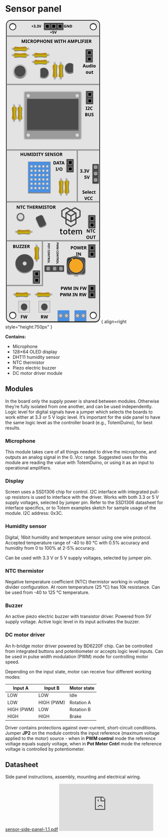 # Sensor panel

![I/O side panel photo](/assets/images/mini-lab/sensor-side-panel-sketch.svg){ align=right style="height:750px" }

**Contains:**  

* Microphone
* 128×64 OLED display
* DHT11 humidity sensor
* NTC thermistor
* Piezo electric buzzer
* DC motor driver module

## Modules

In the board only the supply power is shared between modules. Otherwise they’re fully isolated from one another, and can be used independently. Logic level for digital signals have a jumper which selects the boards to work either at 3.3 or 5 V logic level. It’s important for the side panel to have the same logic level as the controller board (e.g., TotemDuino), for best results.

### Microphone

This module takes care of all things needed to drive the microphone, and outputs an analog signal in the 0..Vcc range. Suggested uses for this module are reading the value with TotemDuino, or using it as an input to operational amplifiers.

### Display

Screen uses a SSD1306 chip for control. I2C interface with integrated pull-up resistors is used to interface with the driver. Works with both 3.3 or 5 V supply voltages, selected by jumper pin. Refer to the SSD1306 datasheet for interface specifics, or to Totem examples sketch for sample usage of the module. I2C address: 0x3C.

### Humidity sensor

Digital, 16bit humidity and temperature sensor using one wire protocol. Accepted temperature range of -40 to 80 °C with 0.5% accuracy and humidity from 0 to 100% at 2-5% accuracy.

Can be used with 3.3 V or 5 V supply voltages, selected by jumper pin.

### NTC thermistor

Negative temperature coefficient (NTC) thermistor working in voltage divider configuration. At room temperature (25 °C) has 10k resistance. Can be used from -40 to 125 °C temperature.

### Buzzer

An active piezo electric buzzer with transistor driver. Powered from 5V supply voltage. Active logic level in its input activates the buzzer.

### DC motor driver

An h-bridge motor driver powered by BD6220F chip. Can be controlled from integrated buttons and potentiometer or accepts logic level inputs. Can be used in pulse width modulation (PWM) mode for controlling motor speed.

Depending on the input state, motor can receive four different working modes:  

Input A | Input B | Motor state
--- | --- | ---
LOW | LOW | Idle
LOW | HIGH (PWM) | Rotation A
HIGH (PWM) | LOW | Rotation B
HIGH | HIGH | Brake

Driver contains protections against over-current, short-circuit conditions. Jumper **JP2** on the module controls the input reference (maximum voltage applied to the motor) source - when in **PWM control** mode the reference voltage equals supply voltage, when in **Pot Meter Cntrl** mode the reference voltage is controlled by potentiometer.

## Datasheet

Side panel instructions, assembly, mounting and electrical wiring.

<a href="https://totemmaker.net/wp-content/uploads/2018/04/sensor-side-panel-1.1.pdf" class="image fit">sensor-side-panel-1.1.pdf</a>
<object style="width:100%; height:600px;" data="https://totemmaker.net/wp-content/uploads/2018/04/sensor-side-panel-1.1.pdf" type="application/pdf">
    <embed src="https://totemmaker.net/wp-content/uploads/2018/04/sensor-side-panel-1.1.pdf" type="application/pdf" />
</object>
